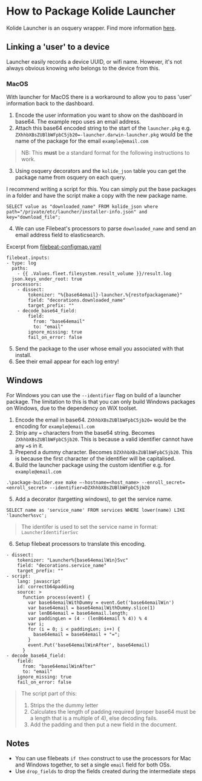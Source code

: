 # How to Package Kolide Launcher
Kolide Launcher is an osquery wrapper. Find more information [here](https://github.com/kolide/launcher).

## Linking a 'user' to a device
Launcher easily records a device UUID, or wifi name. However, it's not always obvious knowing *who* belongs to the device from this.

### MacOS
With launcher for MacOS there is a workaround to allow you to pass 'user' information back to the dashboard.

1. Encode the user information you want to show on the dashboard in base64. The example repo uses an email address.
2. Attach this base64 encoded string to the start of the `launcher.pkg` e.g. `ZXhhbXBsZUBlbWFpbC5jb20=-launcher.darwin-launcher.pkg` 
would be the name of the package for the email `example@email.com`
>NB: This **must** be a standard format for the following instructions to work.
3. Using osquery decorators and the `kolide_json` table you can get the package name from osquery on each query.

I recommend writing a script for this. You can simply put the base packages in a folder and have the script make a copy with the new package name.

```
SELECT value as "downloaded_name" FROM kolide_json where path="/private/etc/launcher/installer-info.json" and key="download_file";
```

4. We can use Filebeat's processors to parse `downloaded_name` and send an email address field to elasticsearch.
   
Excerpt from [filebeat-configmap.yaml](../templates/../../templates/filebeat-configmap.yaml)
```
filebeat.inputs:
- type: log
  paths:
    - {{ .Values.fleet.filesystem.result_volume }}/result.log
  json.keys_under_root: true
  processors:
    - dissect:
        tokenizer: "%{base64email}-launcher.%{restofpackagename}"
        field: "decorations.downloaded_name"
        target_prefix: ""
    - decode_base64_field:
        field:
          from: "base64email"
          to: "email"
        ignore_missing: true
        fail_on_error: false
```

5. Send the package to the user whose email you associated with that install.
6. See their email appear for each log entry!


## Windows
For Windows you can use the `--identifier` flag on build of a launcher package. The limitation to this is that you can only build Windows packages on Windows, due to the dependency on WiX toolset.

1. Encode the email in base64.
`ZXhhbXBsZUBlbWFpbC5jb20=` would be the encoding for `example@email.com`
2. Strip any `=` characters from the base64 string. Becomes `ZXhhbXBsZUBlbWFpbC5jb20`. This is because a valid identifier cannot have any `=`s in it.
3. Prepend a dummy character. Becomes `DZXhhbXBsZUBlbWFpbC5jb20`. This is because the first character of the identifier will be capitalised. 
4. Build the launcher package using the custom identifier e.g. for `example@email.com`
```
.\package-builder.exe make —-hostname=<host_name> --enroll_secret=<enroll_secret> --identifier=DZXhhbXBsZUBlbWFpbC5jb20
```
5. Add a decorator (targetting windows), to get the service name.
```
SELECT name as 'service_name' FROM services WHERE lower(name) LIKE 'launcher%svc';
```
> The identifer is used to set the service name in format: `LauncherIdentifierSvc`

6. Setup filebeat processors to translate this encoding.
```
- dissect:
    tokenizer: "Launcher%{base64emailWin}Svc"
    field: "decorations.service_name"
    target_prefix: ""
- script:
    lang: javascript
    id: correctb64padding
    source: >
      function process(event) {
        var base64emailWithDummy = event.Get('base64emailWin')
        var base64email = base64emailWithDummy.slice(1)
        var lenB64email = base64email.length;
        var paddingLen = (4 - (lenB64email % 4)) % 4
        var i;
        for (i = 0; i < paddingLen; i++) {
          base64email = base64email + "=";
        }
        event.Put('base64emailWinAfter', base64email)
      }
- decode_base64_field:
    field:
      from: "base64emailWinAfter"
      to: "email"
    ignore_missing: true
    fail_on_error: false
```
> The script part of this:
> 1. Strips the the dummy letter
> 2. Calculates the length of padding required (proper base64 must be a length that is a multiple of 4), else decoding fails.
> 3. Add the padding and then put a new field in the document.


## Notes
- You can use filebeats `if then` construct to use the processors for Mac and Windows together, to set a single `email` field for both OSs.
- Use `drop_fields` to drop the fields created during the intermediate steps